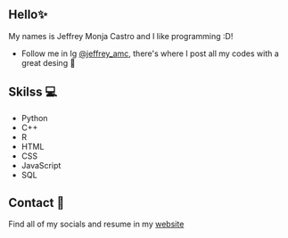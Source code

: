 ## Hello✨

My names is Jeffrey Monja Castro and I like programming :D!

- Follow me in Ig [@jeffrey_amc](https://www.instagram.com/jeffrey_amc/), there's where I post all my codes with a great desing 👀

## Skilss 💻

- Python
- C++
- R
- HTML
- CSS
- JavaScript
- SQL

## Contact 📲

Find all of my socials and resume in my [website](https://beacons.ai/jeffrey_amc)
